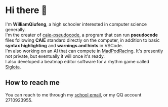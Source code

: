 # Hi there 👋

I'm **WilliamQiufeng**, a high schooler interested in computer science generally.  
I'm the creater of [caie-pseudocode](https://marketplace.visualstudio.com/items?itemName=WilliamQiufeng.caie-pseudocode&ssr=false#overview), a program that can run **pseudocode** files following **CAIE** standard directly on the computer, in addition to basic **syntax highlighting** and **warnings and hints** in VSCode.  
I'm also working on an AI that can compete in [MadPodRacing](https://www.codingame.com/multiplayer/bot-programming/mad-pod-racing). It's presently not private, but eventually it will once it's ready.  
I also developed a beatmap editor software for a rhythm game called [Siglota](https://www.bilibili.com/video/BV14M411t7st/?share_source=copy_web&vd_source=a886ddc0713514782507a346a7bad91d).

## How to reach me
You can reach to me through my [school email](mailto:yuheng.ye@ulink.cn), or my QQ account 2710923955.

<!--
**QiuFeng54321/Qiufeng54321** is a ✨ _special_ ✨ repository because its `README.md` (this file) appears on your GitHub profile.

Here are some ideas to get you started:

- 🔭 I’m currently working on ...
- 🌱 I’m currently learning ...
- 👯 I’m looking to collaborate on ...
- 🤔 I’m looking for help with ...
- 💬 Ask me about ...
- 📫 How to reach me: ...
- 😄 Pronouns: ...
- ⚡ Fun fact: ...
-->
